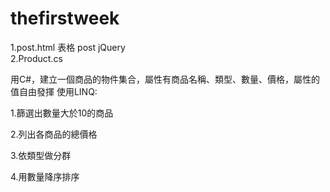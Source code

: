 # thefirstweek
<div>
1.post.html 表格 post
 jQuery
</div>
<div>
2.Product.cs
</div>
 
用C#，建立一個商品的物件集合，屬性有商品名稱、類型、數量、價格，屬性的值自由發揮
使用LINQ:
  
1.篩選出數量大於10的商品

2.列出各商品的總價格

3.依類型做分群

4.用數量降序排序
 
